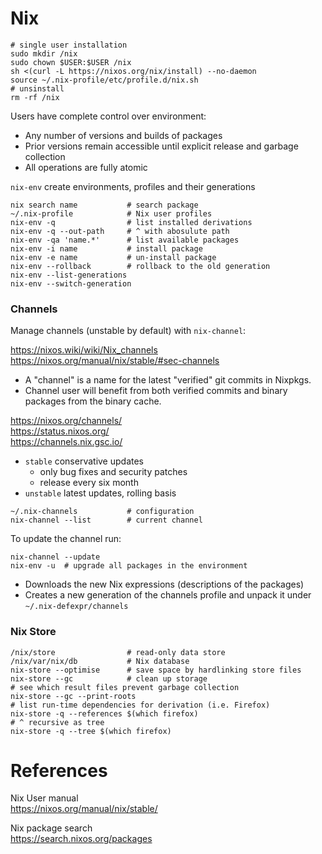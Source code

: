 # Nix

```shell
# single user installation
sudo mkdir /nix
sudo chown $USER:$USER /nix
sh <(curl -L https://nixos.org/nix/install) --no-daemon
source ~/.nix-profile/etc/profile.d/nix.sh
# unsinstall
rm -rf /nix
```

Users have complete control over environment:

* Any number of versions and builds of packages
* Prior versions remain accessible until explicit release and garbage collection
* All operations are fully atomic


`nix-env` create environments, profiles and their generations

```shell
nix search name           # search package
~/.nix-profile            # Nix user profiles
nix-env -q                # list installed derivations
nix-env -q --out-path     # ^ with abosulute path
nix-env -qa 'name.*'      # list available packages
nix-env -i name           # install package
nix-env -e name           # un-install package
nix-env --rollback        # rollback to the old generation
nix-env --list-generations
nix-env --switch-generation 
```

### Channels

Manage channels (unstable by default) with `nix-channel`:

<https://nixos.wiki/wiki/Nix_channels>  
<https://nixos.org/manual/nix/stable/#sec-channels>

* A "channel" is a name for the latest "verified" git commits in Nixpkgs.
* Channel user will benefit from both verified commits and binary packages from
  the binary cache.

<https://nixos.org/channels/>  
<https://status.nixos.org/>  
<https://channels.nix.gsc.io/>

* `stable` conservative updates
  - only bug fixes and security patches
  - release every six month
* `unstable` latest updates, rolling basis

```shell
~/.nix-channels           # configuration
nix-channel --list        # current channel
```

To update the channel run:

```shell
nix-channel --update
nix-env -u  # upgrade all packages in the environment
```

* Downloads the new Nix expressions (descriptions of the packages)
* Creates a new generation of the channels profile and unpack it under
  `~/.nix-defexpr/channels`


### Nix Store

```shell
/nix/store                # read-only data store
/nix/var/nix/db           # Nix database
nix-store --optimise      # save space by hardlinking store files
nix-store --gc            # clean up storage
# see which result files prevent garbage collection
nix-store --gc --print-roots
# list run-time dependencies for derivation (i.e. Firefox)
nix-store -q --references $(which firefox)
# ^ recursive as tree
nix-store -q --tree $(which firefox)
```


# References

Nix User manual  
<https://nixos.org/manual/nix/stable/>

Nix package search  
<https://search.nixos.org/packages>
